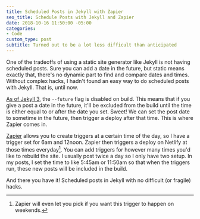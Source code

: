 ```yaml
---
title: Scheduled Posts in Jekyll with Zapier
seo_title: Schedule Posts with Jekyll and Zapier
date: 2018-10-16 11:50:00 -05:00
categories:
- Code
custom_type: post
subtitle: Turned out to be a lot less difficult than anticipated
---
```


One of the tradeoffs of using a static site generator like Jekyll is not having scheduled posts. Sure you can add a date in the future, but static means exactly that, there's no dynamic part to find and compare dates and times. Without complex hacks, I hadn't found an easy way to do scheduled posts with Jekyll. That is, until now.

[As of Jekyll 3](https://jekyllrb.com/docs/upgrading/2-to-3/#future-posts), the `--future` flag is disabled on build. This means that if you give a post a date in the future, it'll be excluded from the build until the time is either equal to or after the date you set. Sweet! We can set the post date to sometime in the future, then trigger a deploy after that time. This is where Zapier comes in.

[Zapier](https://zapier.com/) allows you to create triggers at a certain time of the day, so I have a trigger set for 6am and 12noon. Zapier then triggers a deploy on Netlify at those times everyday[^options]. You can add triggers for however many times you'd like to rebuild the site. I usually post twice a day so I only have two setup. In my posts, I set the time to like 5:45am or 11:50am so that when the triggers run, these new posts will be included in the build.

And there you have it! Scheduled posts in Jekyll with no difficult (or fragile) hacks.

[^options]: Zapier will even let you pick if you want this trigger to happen on weekends.
